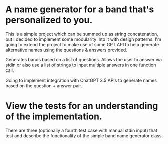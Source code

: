 # A name generator for a band that's personalized to you.

This is a simple project which can be summed up as string concatenation, but I decided to implement some modularity into it with design patterns. I'm going to extend the project to make use of some GPT API to help generate alternative names using the questions & answers provided.

Generates bands based on a list of questions.
Allows the user to answer via stdin or also use a list of strings to input multiple answers in one function call.

Going to implement integration with ChatGPT 3.5 APIs to generate names based on the question + answer pair.


# View the tests for an understanding of the implementation.
There are three (optionally a fourth test case with manual stdin input) that test and describe the functionality of the simple band name generator class.
